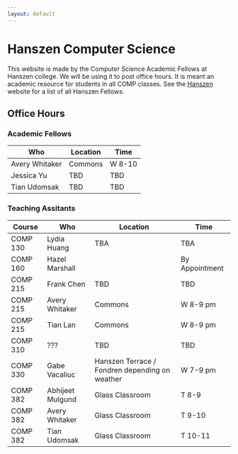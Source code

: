 ```yaml
---
layout: default
---
```


# Hanszen Computer Science

This website is made by the Computer Science Academic Fellows at Hanszen college. We will be using it to post office hours. It is meant an academic resource for students in all COMP classes. See the [Hanszen](http://hanszen.rice.edu/resources/academic-fellows.html) website for a list of all Hanszen Fellows.

## Office Hours

### Academic Fellows

 Who        |Location | Time
------------|---------|--------
Avery Whitaker | Commons | W 8-10
Jessica Yu   | TBD | TBD
Tian Udomsak | TBD | TBD

### Teaching Assitants 

Course   | Who        |Location | Time
---------|------------|---------|--------
COMP 130 | Lydia Huang | TBA | TBA 
COMP 160 | Hazel Marshall | | By Appointment 
COMP 215 | Frank Chen   | TBD | TBD
COMP 215 | Avery Whitaker | Commons | W 8-9 pm
COMP 215 | Tian Lan | Commons | W 8-9 pm
COMP 310 | ??? | TBD | TBD
COMP 330 | Gabe Vacaliuc | Hanszen Terrace / Fondren depending on weather | W 7-9 pm
COMP 382 | Abhijeet Mulgund | Glass Classroom | T 8-9 
COMP 382 | Avery Whitaker | Glass Classroom | T 9-10
COMP 382 | Tian Udomsak | Glass Classroom | T 10-11
